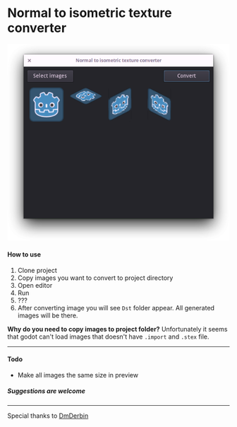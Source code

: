 Normal to isometric texture converter
===================

![App screenshot](https://github.com/QuentinCaffeino/godot-2iso/blob/master/2isoScreenshot.png)

#### **How to use**
1. Clone project
2. Copy images you want to convert to project directory
3. Open editor
4. Run
5. ???
5. After converting image you will see `Dst` folder appear. All generated images will be there.

 **Why do you need to copy images to project folder?**
Unfortunately it seems that godot can't load images that doesn't have `.import` and `.stex` file.

----------

#### **Todo**

 - Make all images the same size in preview

##### Suggestions are welcome

----------

Special thanks to [DmDerbin](https://github.com/DmDerbin)
